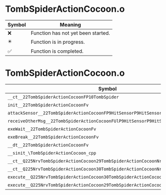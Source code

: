 # TombSpiderActionCocoon.o
| Symbol | Meaning 
| ------------- | ------------- 
| :x: | Function has not yet been started. 
| :eight_pointed_black_star: | Function is in progress. 
| :white_check_mark: | Function is completed. 


# TombSpiderActionCocoon.o
| Symbol | Decompiled? |
| ------------- | ------------- |
| `__ct__22TombSpiderActionCocoonFP10TombSpider` | :x: |
| `init__22TombSpiderActionCocoonFv` | :x: |
| `attackSensor__22TombSpiderActionCocoonFP9HitSensorP9HitSensor` | :x: |
| `receiveOtherMsg__22TombSpiderActionCocoonFUlP9HitSensorP9HitSensor` | :x: |
| `exeWait__22TombSpiderActionCocoonFv` | :x: |
| `exeBreak__22TombSpiderActionCocoonFv` | :x: |
| `__dt__22TombSpiderActionCocoonFv` | :x: |
| `__sinit_\TombSpiderActionCocoon_cpp` | :x: |
| `__ct__Q225NrvTombSpiderActionCocoon29TombSpiderActionCocoonNrvWaitFv` | :x: |
| `__ct__Q225NrvTombSpiderActionCocoon30TombSpiderActionCocoonNrvBreakFv` | :x: |
| `execute__Q225NrvTombSpiderActionCocoon30TombSpiderActionCocoonNrvBreakCFP5Spine` | :x: |
| `execute__Q225NrvTombSpiderActionCocoon29TombSpiderActionCocoonNrvWaitCFP5Spine` | :x: |
